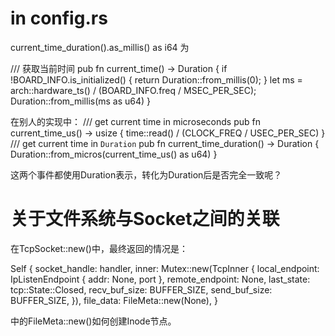 # in config.rs
current_time_duration().as_millis() as i64 为 

/// 获取当前时间
pub fn current_time() -> Duration {
    if !BOARD_INFO.is_initialized() {
        return Duration::from_millis(0);
    }
    let ms = arch::hardware_ts() / (BOARD_INFO.freq / MSEC_PER_SEC);
    Duration::from_millis(ms as u64)
}

在别人的实现中：
/// get current time in microseconds
pub fn current_time_us() -> usize {
    time::read() / (CLOCK_FREQ / USEC_PER_SEC)
}
/// get current time in `Duration`
pub fn current_time_duration() -> Duration {
    Duration::from_micros(current_time_us() as u64)
}

这两个事件都使用Duration表示，转化为Duration后是否完全一致呢？


# 关于文件系统与Socket之间的关联
在TcpSocket::new()中，最终返回的情况是：

Self {
    socket_handle: handler,
    inner: Mutex::new(TcpInner {
        local_endpoint: IpListenEndpoint { addr: None, port },
        remote_endpoint: None,
        last_state: tcp::State::Closed,
        recv_buf_size: BUFFER_SIZE,
        send_buf_size: BUFFER_SIZE,
    }),
    file_data: FileMeta::new(None),
}

中的FileMeta::new()如何创建Inode节点。
